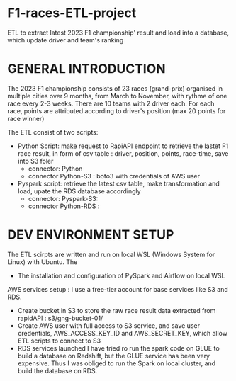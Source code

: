 # F1-races-ETL-project
ETL to extract latest 2023 F1 championship' result and load into a database, which update driver and team's ranking

# GENERAL INTRODUCTION
The 2023 F1 championship consists of 23 races (grand-prix) organised in multiple cities over 9 months, from March to November, with rythme of one race every 2-3 weeks. There are 10 teams with 2 driver each. For each race, points are attributed according to driver's position (max 20 points for race winner)

The ETL consist of two scripts:
- Python Script: make request to RapiAPI endpoint to retrieve the lastet F1 race result,  in form of csv table : driver, position, points, race-time, save into S3 foler
    + connector: Python
    + connector Python-S3 : boto3 with credentials of AWS user
- Pyspark script: retrieve the latest csv table, make transformation and load, upate the RDS database accordingly
    + connector: Pyspark-S3: 
    + connector Python-RDS : 

# DEV ENVIRONMENT SETUP
The ETL scirpts are written and run on local WSL (Windows System for Linux) with Ubuntu. The 
+ The installation and configuration of PySpark and Airflow on local WSL

AWS services setup : I use a free-tier account for base services like S3 and RDS.    
+ Create  bucket in S3 to store the raw race result data extracted from rapidAPI : s3/gng-bucket-01/ 
+ Create AWS user with full access to S3 service, and save user credentials,  AWS_ACCESS_KEY_ID and AWS_SECRET_KEY, which allow ETL scripts to connect to S3
+ RDS services launched
  I have tried ro run the spark code on GLUE to build a database on Redshift, but the GLUE service has been very expensive.  Thus I was obliged to run the Spark on local cluster, and build the database on RDS.
